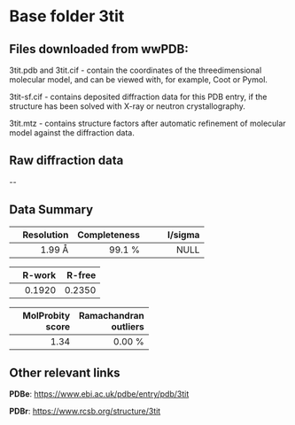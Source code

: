# Base folder 3tit

## Files downloaded from wwPDB:

3tit.pdb and 3tit.cif - contain the coordinates of the threedimensional molecular model, and can be viewed with, for example, Coot or Pymol.

3tit-sf.cif - contains deposited diffraction data for this PDB entry, if the structure has been solved with X-ray or neutron crystallography.

3tit.mtz - contains structure factors after automatic refinement of molecular model against the diffraction data.

## Raw diffraction data

--<br> 

## Data Summary
|   | Resolution | Completeness| I/sigma |
|---|-------------:|----------------:|--------------:|
|   |1.99 Å|99.1  %|<img width=50/>NULL |

|   | **R-work**| **R-free**   
|---|-------------:|----------------:|           
||0.1920|0.2350|

|   |**MolProbity<br>score**| **Ramachandran<br>outliers** 
|---|-------------:|----------------:|
||1.34|0.00 %|

## Other relevant links 
**PDBe**:  https://www.ebi.ac.uk/pdbe/entry/pdb/3tit
 
**PDBr**: https://www.rcsb.org/structure/3tit 

